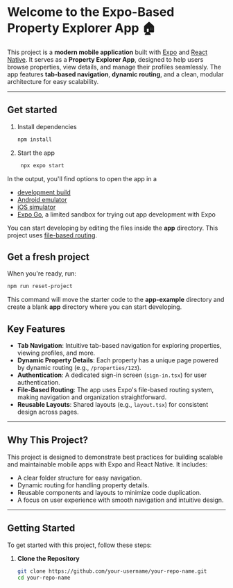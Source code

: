 # Welcome to the Expo-Based Property Explorer App 🏠

This project is a **modern mobile application** built with [Expo](https://expo.dev) and [React Native](https://reactnative.dev). It serves as a **Property Explorer App**, designed to help users browse properties, view details, and manage their profiles seamlessly. The app features **tab-based navigation**, **dynamic routing**, and a clean, modular architecture for easy scalability.

---

## Get started

1. Install dependencies

   ```bash
   npm install
   ```

2. Start the app

   ```bash
    npx expo start
   ```

In the output, you'll find options to open the app in a

- [development build](https://docs.expo.dev/develop/development-builds/introduction/)
- [Android emulator](https://docs.expo.dev/workflow/android-studio-emulator/)
- [iOS simulator](https://docs.expo.dev/workflow/ios-simulator/)
- [Expo Go](https://expo.dev/go), a limited sandbox for trying out app development with Expo

You can start developing by editing the files inside the **app** directory. This project uses [file-based routing](https://docs.expo.dev/router/introduction).

## Get a fresh project

When you're ready, run:

```bash
npm run reset-project
```

This command will move the starter code to the **app-example** directory and create a blank **app** directory where you can start developing.

## **Key Features**

- **Tab Navigation**: Intuitive tab-based navigation for exploring properties, viewing profiles, and more.
- **Dynamic Property Details**: Each property has a unique page powered by dynamic routing (e.g., `/properties/123`).
- **Authentication**: A dedicated sign-in screen (`sign-in.tsx`) for user authentication.
- **File-Based Routing**: The app uses Expo's file-based routing system, making navigation and organization straightforward.
- **Reusable Layouts**: Shared layouts (e.g., `layout.tsx`) for consistent design across pages.

---

## **Why This Project?**

This project is designed to demonstrate best practices for building scalable and maintainable mobile apps with Expo and React Native. It includes:
- A clear folder structure for easy navigation.
- Dynamic routing for handling property details.
- Reusable components and layouts to minimize code duplication.
- A focus on user experience with smooth navigation and intuitive design.

---

## **Getting Started**

To get started with this project, follow these steps:

1. **Clone the Repository**

   ```bash
   git clone https://github.com/your-username/your-repo-name.git
   cd your-repo-name